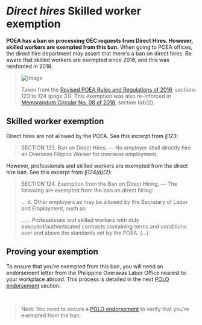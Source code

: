# _Direct hires_ Skilled worker exemption

**POEA has a ban on processing OEC requests from Direct Hires. However, skilled workers are exempted from this ban.** When going to POEA offices, the direct hire department may assert that there's a ban on direct hires. Be aware that skilled workers are exempted since 2016, and this was reinforced in 2018.

> ![image](https://user-images.githubusercontent.com/74385/40553682-013785c2-6076-11e8-9967-4e80b2fff72c.png)
>
> Taken from the [Revised POEA Rules and Regulations of 2016](./revised_poea_rules_of_2016.md), sections 123 to 124 (page 31). This exemption was also re-inforced in [Memorandum Circular No. 08 of 2018](./memorandum_circular_08.md), section I(d)(2).

## Skilled worker exemption

Direct hires are not allowed by the POEA. See this excerpt from _§123_:

> SECTION 123. Ban on Direct Hires. — No employer shall directly hire an Overseas Filipino Worker for overseas employment.

However, professionals and skilled workers are exempted from the direct hire ban. See this excerpt from _§124(d)(2)_:

> SECTION 124. Exemption from the Ban on Direct Hiring. — The following are exempted from the ban on direct hiring:
>
> ... d. Other employers as may be allowed by the Secretary of Labor and Employment, such as:
>
> ...... Professionals and skilled workers with duly executed/authenticated contracts containing terms and conditions over and above the standards set by the POEA. (...)

## Proving your exemption

To ensure that you're exempted from this ban, you will need an endorsement letter from the Philippine Overseas Labor Office nearest to your workplace abroad. This process is detailed in the next [POLO endorsement](./polo_endorsement.md) section.

<br>

> Next: You need to secure a [POLO endorsement](./polo_endorsement.md) to verify that you're exempted from the ban.
